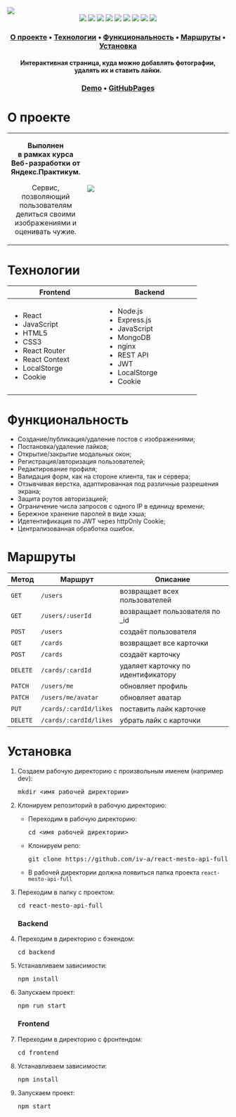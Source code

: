 <img src="https://user-images.githubusercontent.com/61308457/169084662-b24045df-34c3-4350-97eb-6659f8381d55.svg" />

<div align="center">
  <img src="https://img.shields.io/badge/-React-202124?logo=react&logoColor=61DAFB&style=flat-square" />
  <img src="https://img.shields.io/badge/JavaScript-202124?style=flat-square&logo=javascript&logoColor=F7DF1E" />
  <img src="https://img.shields.io/badge/HTML5-E34F26?style=flat-square&logo=html5&logoColor=white" />
  <img src="https://img.shields.io/badge/CSS3-1572B6?style=flat-square&logo=css3&logoColor=white" />
  <img src="https://img.shields.io/badge/React_Router-CA4245?style=flat-square&logo=react-router&logoColor=white" />
  <img src="https://img.shields.io/badge/Node.JS-339933?style=flat-square&logo=node.js&logoColor=white" />
  <img src="https://img.shields.io/badge/Express.js-464646?style=flat-square&logo=express&logoColor=white" />
  <img src="https://img.shields.io/badge/MongoDB-47A248?style=flat-square&logo=mongodb&logoColor=white" />
  <img src="https://img.shields.io/badge/NGINX-009639?style=flat-square&logo=nginx&logoColor=white" />
</div>

<h3 align="center">
  <a href="#about">О проекте</a>
  •
  <a href="#techs">Технологии</a>
  •
  <a href="#functionality">Функциональность</a>
  •
  <a href="#routes">Маршруты</a>
  •
  <a href="#install">Установка</a>
</h3>

<h4 align=center>Интерактивная страница, куда можно добавлять фотографии, удалять их и ставить лайки.</h4>

<h3 align="center">
  <a href=".." title="Link">Demo</a> 
  •
  <a href="https://iv-a.github.io/react-burger/">GitHubPages</a>
</h3>

<h1 id="about">О проекте</h1>
<table>
  <tbody>
    <tr>
      <td>
        <p align="center"><b>Выполнен <br> в рамках курса Веб-разработки от Яндекс.Практикум. </b><p>
        <p align="center">Сервис, позволяющий пользователям делиться своими изображениями и оценивать чужие.</p>
      </td>
      <td width="70%"><img src="https://user-images.githubusercontent.com/61308457/168448705-1d49221c-23e8-4bea-b1dd-698e1f825b82.gif"/></td>
    </tr>
  </tbody>
</table>

<h1 id="techs">Технологии</h1>
<table>
  <thead>
    <tr>
      <th width="200px">Frontend</th>
      <th width="200px">Backend</th>
    </tr>
  </thead>
  <tbody>
    <tr>
      <td>
        <ul>
          <li>React</li>
          <li>JavaScript</li>
          <li>HTML5</li>
          <li>CSS3</li>
          <li>React Router</li>
          <li>React Context</li>
          <li>LocalStorge</li>
          <li>Cookie</li>
        </ul>
      </td>
      <td>
        <ul>
          <li>Node.js</li>
          <li>Express.js</li>
          <li>JavaScript</li>
          <li>MongoDB</li>
          <li>nginx</li>
          <li>REST API</li>
          <li>JWT</li>
          <li>LocalStorge</li>
          <li>Cookie</li>
        </ul>
      </td>
    </tr>
  </tbody>
</table>

<h1 id="functionality">Функциональность</h1>
<ul>
  <li>Создание/публикация/удаление постов с изображениями;</li>
  <li>Постановка/удаление лайков;</li>
  <li>Открытие/закрытие модальных окон;</li>
  <li>Регистрация/авторизация пользователей;</li>
  <li>Редактирование профиля;</li>
  <li>Валидация форм, как на стороне клиента, так и сервера;</li>
  <li>Отзывчивая верстка, адаптированная под различные разрешения экрана;</li>
  <li>Защита роутов авторизацией;</li>
  <li>Ограничение числа запросов  с одного IP в единицу времени;</li>
  <li>Бережное хранение паролей в виде хэша;</li>
  <li>Идетентификация по JWT через httpOnly Cookie;</li>
  <li>Централизованная обработка ошибок.</li>
</ul>

<h1 id="routes">Маршруты</h1>
<table>
  <thead>
    <tr>
      <th>Метод</th>
      <th>Маршрут</th>
      <th>Описание</th>
    </tr>
  </thead>
  <tbody>
    <tr>
      <td><code>GET</code></td>
      <td><code>/users</code></td>
      <td>возвращает всех пользователей</td>
    </tr>
    <tr>
      <td><code>GET</code></td>
      <td><code>/users/:userId</code></td>
      <td>возвращает пользователя по _id</td>
    </tr>
    <tr>
      <td><code>POST</code></td>
      <td><code>/users</code></td>
      <td>создаёт пользователя</td>
    </tr>
    <tr>
      <td><code>GET</code></td>
      <td><code>/cards</code></td>
      <td>возвращает все карточки</td>
    </tr>
    <tr>
      <td><code>POST</code></td>
      <td><code>/cards</code></td>
      <td>создаёт карточку</td>
    </tr>
    <tr>
      <td><code>DELETE</code></td>
      <td><code>/cards/:cardId</code></td>
      <td>удаляет карточку по идентификатору</td>
    </tr>
    <tr>
      <td><code>PATCH</code></td>
      <td><code>/users/me</code></td>
      <td>обновляет профиль</td>
    </tr>
    <tr>
      <td><code>PATCH</code></td>
      <td><code>/users/me/avatar</code></td>
      <td>обновляет аватар</td>
    </tr>
    <tr>
      <td><code>PUT</code></td>
      <td><code>/cards/:cardId/likes</code></td>
      <td>поставить лайк карточке</td>
    </tr>
    <tr>
      <td><code>DELETE</code></td>
      <td><code>/cards/:cardId/likes</code></td>
      <td>убрать лайк с карточки</td>
    </tr>
  </tbody>
</table>
<h1 id="install">Установка</h1>
<ol>
<li>
  <p>Создаем рабочую директорию с произвольным именем (например dev):</p>
<pre>
mkdir <имя рабочей директории>
</pre>
</li>
<li>
  <p>Клонируем репозиторий в рабочую директорию:</p>
  <ul>
  <li>
    <p>Переходим в рабочую директорию:</p>
<pre>
cd <имя рабочей директории>
</pre>
  </li>
  <li>
    <p>Клонируем репо:</p>
<pre>
git clone https://github.com/iv-a/react-mesto-api-full.git
</pre>
  </li>
    <li>
      В рабочей директории должна появиться папка проекта <code>react-mesto-api-full</code>
    </li>
  </ul>
</li>
<li>
  <p>Переходим в папку с проектом:</p>
<pre>
cd react-mesto-api-full
</pre>
</li>
<h3>Backend</h3>
<li>
  <p>Переходим в директорию с бэкендом:</p>
<pre>
cd backend
</pre>
</li>
<li>
  <p>Устанавливаем зависимости:</p>
<pre>
npm install
</pre>
</li>
<li>
  <p>Запускаем проект:</p>
<pre>
npm run start
</pre>
</li>
<h3>Frontend</h3>
<li>
  <p>Переходим в директорию с фронтендом:</p>
<pre>
cd frontend
</pre>
</li>
<li>
  <p>Устанавливаем зависимости:</p>
<pre>
npm install
</pre>
</li>
<li>
  <p>Запускаем проект:</p>
<pre>
npm start
</pre>
</li>
</ol>

